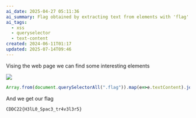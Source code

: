 ```yaml
---
ai_date: 2025-04-27 05:11:36
ai_summary: Flag obtained by extracting text from elements with 'flag' class
ai_tags:
  - xss
  - queryselector
  - text-content
created: 2024-06-11T01:17
updated: 2025-07-14T09:46
---
```


Vising the web page we can find some interesting elements

![](https://res.cloudinary.com/kumonochisanaka/image/upload/v1718083111/2024/06/2974dab1266a7c43fdddc3fb06b12815.png)

```javascript
Array.from(document.querySelectorAll(".flag")).map(e=>e.textContent).join('')
```

And we get our flag

```flag
CDDC22{H3lL0_Spac3_tr4v3l3r5}
```